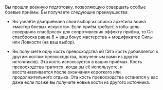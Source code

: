 Вы прошли военную подготовку, позволяющую совершать особые боевые приёмы. Вы получаете следующие преимущества:

- Вы узнаёте дваприёмана свой выбор из списка архетипа воина «мастер боевых искусств». Если приём требует, чтобы цель совершила спасбросок для сопротивления эффекту приёма, то Сл спасброска равна 8 + ваш бонус мастерства + модификатор Силы или Ловкости (на ваш выбор).

- Вы получаете одну кость превосходства к6 (Эта кость добавляется к другим костям превосходства, полученным вами из других источников). Эта кость используется в ваших приёмах. Кость превосходства тратится, когда вы её используете, и восстанавливается после окончания короткого или продолжительного отдыха. Эта кость превосходства останется у вас даже если позже вы получите новые кости из другого источника.